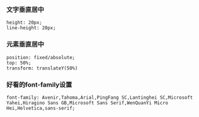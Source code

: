 ### 文字垂直居中
```
height: 20px;
line-height: 20px;
```
### 元素垂直居中
```
position: fixed/absolute;
top: 50%;
transform: translateY(50%)
```
### 好看的font-family设置
```
font-family: Avenir,Tahoma,Arial,PingFang SC,Lantinghei SC,Microsoft Yahei,Hiragino Sans GB,Microsoft Sans Serif,WenQuanYi Micro Hei,Helvetica,sans-serif;
```